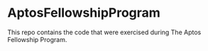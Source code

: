 # AptosFellowshipProgram
This repo contains the code that were exercised during The Aptos Fellowship Program. 
